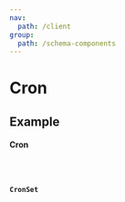 ```yaml
---
nav:
  path: /client
group:
  path: /schema-components
---
```


# Cron

## Example

#### Cron

<code src="./demos/cron.tsx" />

#### CronSet

<code src="./demos/cron-set.tsx" />
